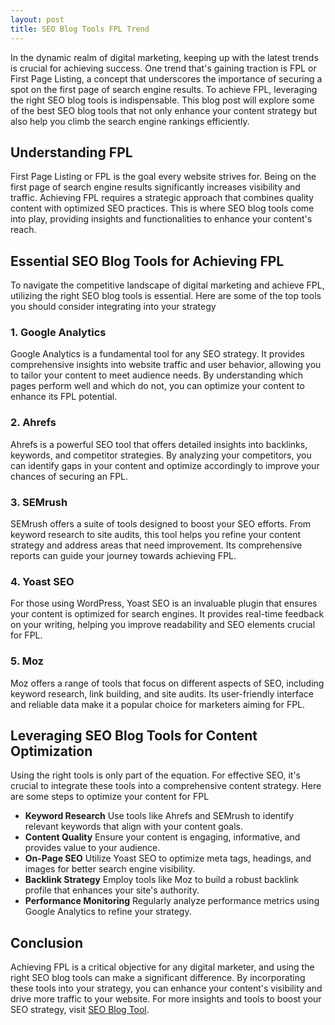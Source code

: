 ```yaml
---
layout: post
title: SEO Blog Tools FPL Trend
---
```



In the dynamic realm of digital marketing, keeping up with the latest trends is crucial for achieving success. One trend that's gaining traction is FPL or First Page Listing, a concept that underscores the importance of securing a spot on the first page of search engine results. To achieve FPL, leveraging the right SEO blog tools is indispensable. This blog post will explore some of the best SEO blog tools that not only enhance your content strategy but also help you climb the search engine rankings efficiently.

## Understanding FPL

First Page Listing or FPL is the goal every website strives for. Being on the first page of search engine results significantly increases visibility and traffic. Achieving FPL requires a strategic approach that combines quality content with optimized SEO practices. This is where SEO blog tools come into play, providing insights and functionalities to enhance your content's reach.

## Essential SEO Blog Tools for Achieving FPL

To navigate the competitive landscape of digital marketing and achieve FPL, utilizing the right SEO blog tools is essential. Here are some of the top tools you should consider integrating into your strategy

### 1. Google Analytics

Google Analytics is a fundamental tool for any SEO strategy. It provides comprehensive insights into website traffic and user behavior, allowing you to tailor your content to meet audience needs. By understanding which pages perform well and which do not, you can optimize your content to enhance its FPL potential.

### 2. Ahrefs

Ahrefs is a powerful SEO tool that offers detailed insights into backlinks, keywords, and competitor strategies. By analyzing your competitors, you can identify gaps in your content and optimize accordingly to improve your chances of securing an FPL.

### 3. SEMrush

SEMrush offers a suite of tools designed to boost your SEO efforts. From keyword research to site audits, this tool helps you refine your content strategy and address areas that need improvement. Its comprehensive reports can guide your journey towards achieving FPL.

### 4. Yoast SEO

For those using WordPress, Yoast SEO is an invaluable plugin that ensures your content is optimized for search engines. It provides real-time feedback on your writing, helping you improve readability and SEO elements crucial for FPL.

### 5. Moz

Moz offers a range of tools that focus on different aspects of SEO, including keyword research, link building, and site audits. Its user-friendly interface and reliable data make it a popular choice for marketers aiming for FPL.

## Leveraging SEO Blog Tools for Content Optimization

Using the right tools is only part of the equation. For effective SEO, it's crucial to integrate these tools into a comprehensive content strategy. Here are some steps to optimize your content for FPL

- **Keyword Research** Use tools like Ahrefs and SEMrush to identify relevant keywords that align with your content goals.
- **Content Quality** Ensure your content is engaging, informative, and provides value to your audience.
- **On-Page SEO** Utilize Yoast SEO to optimize meta tags, headings, and images for better search engine visibility.
- **Backlink Strategy** Employ tools like Moz to build a robust backlink profile that enhances your site's authority.
- **Performance Monitoring** Regularly analyze performance metrics using Google Analytics to refine your strategy.

## Conclusion

Achieving FPL is a critical objective for any digital marketer, and using the right SEO blog tools can make a significant difference. By incorporating these tools into your strategy, you can enhance your content's visibility and drive more traffic to your website. For more insights and tools to boost your SEO strategy, visit [SEO Blog Tool](https://seoblogtool.com/).